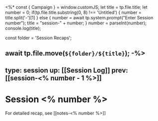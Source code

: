 <%* const { Campaign } = window.customJS;
let title = tp.file.title;
let number = 0;
if(tp.file.title.substring(0, 8) !== 'Untitled') {
	number = title.split('-')[1]
} else {
	number = await tp.system.prompt("Enter Session number");
	title = "session-" + number;
}
number = parseInt(number);
console.log(title);

const folder = 'Session Recaps';

await tp.file.move(`${folder}/${title}`);
-%>
---
type: session
up: [[Session Log]]
prev: [[session-<% number - 1 %>]]
---

# Session <% number %>

For detailed recap, see [[notes-<% number %>]]